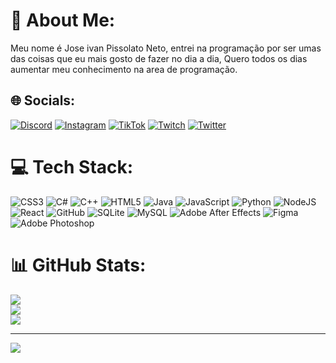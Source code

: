 # 💫 About Me:
Meu nome é Jose ivan Pissolato Neto, entrei na programação por ser umas das coisas que eu mais gosto de fazer no dia a dia, Quero todos os dias aumentar meu conhecimento na area de programação.


## 🌐 Socials:
[![Discord](https://img.shields.io/badge/Discord-%237289DA.svg?logo=discord&logoColor=white)](https://discord.gg/spaaacer) [![Instagram](https://img.shields.io/badge/Instagram-%23E4405F.svg?logo=Instagram&logoColor=white)](https://instagram.com/pissolatoneto) [![TikTok](https://img.shields.io/badge/TikTok-%23000000.svg?logo=TikTok&logoColor=white)](https://tiktok.com/@pissola) [![Twitch](https://img.shields.io/badge/Twitch-%239146FF.svg?logo=Twitch&logoColor=white)](https://twitch.tv/spaaacer_) [![Twitter](https://img.shields.io/badge/Twitter-%231DA1F2.svg?logo=Twitter&logoColor=white)](https://twitter.com/qvupissolato) 

# 💻 Tech Stack:
![CSS3](https://img.shields.io/badge/css3-%231572B6.svg?style=for-the-badge&logo=css3&logoColor=white) ![C#](https://img.shields.io/badge/c%23-%23239120.svg?style=for-the-badge&logo=c-sharp&logoColor=white) ![C++](https://img.shields.io/badge/c++-%2300599C.svg?style=for-the-badge&logo=c%2B%2B&logoColor=white) ![HTML5](https://img.shields.io/badge/html5-%23E34F26.svg?style=for-the-badge&logo=html5&logoColor=white) ![Java](https://img.shields.io/badge/java-%23ED8B00.svg?style=for-the-badge&logo=java&logoColor=white) ![JavaScript](https://img.shields.io/badge/javascript-%23323330.svg?style=for-the-badge&logo=javascript&logoColor=%23F7DF1E) ![Python](https://img.shields.io/badge/python-3670A0?style=for-the-badge&logo=python&logoColor=ffdd54) ![NodeJS](https://img.shields.io/badge/node.js-6DA55F?style=for-the-badge&logo=node.js&logoColor=white) ![React](https://img.shields.io/badge/react-%2320232a.svg?style=for-the-badge&logo=react&logoColor=%2361DAFB) ![GitHub](https://img.shields.io/badge/GitHub-%23121011.svg?style=for-the-badge&logo=github&logoColor=white) ![SQLite](https://img.shields.io/badge/sqlite-%2307405e.svg?style=for-the-badge&logo=sqlite&logoColor=white) ![MySQL](https://img.shields.io/badge/mysql-%2300f.svg?style=for-the-badge&logo=mysql&logoColor=white) ![Adobe After Effects](https://img.shields.io/badge/Adobe%20After%20Effects-9999FF.svg?style=for-the-badge&logo=Adobe%20After%20Effects&logoColor=white) 	![Figma](https://img.shields.io/badge/figma-%23F24E1E.svg?style=for-the-badge&logo=figma&logoColor=white) ![Adobe Photoshop](https://img.shields.io/badge/adobephotoshop-%2331A8FF.svg?style=for-the-badge&logo=adobephotoshop&logoColor=white)
# 📊 GitHub Stats:
![](https://github-readme-stats.vercel.app/api?username=NetoPissolato&theme=radical&hide_border=true&include_all_commits=false&count_private=true)<br/>
![](https://github-readme-streak-stats.herokuapp.com/?user=NetoPissolato&theme=radical&hide_border=true)<br/>
![](https://github-readme-stats.vercel.app/api/top-langs/?username=NetoPissolato&theme=radical&hide_border=true&include_all_commits=false&count_private=true&layout=compact)

---
[![](https://visitcount.itsvg.in/api?id=NetoPissolato&icon=0&color=0)](https://visitcount.itsvg.in)

<!-- Proudly created with GPRM ( https://gprm.itsvg.in ) -->
